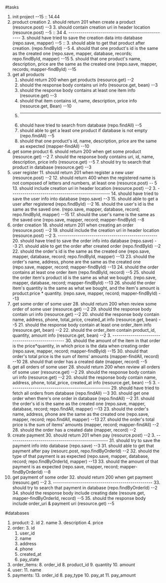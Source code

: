 #tasks
1. init project --15 :: 14.44
2. product creation
	2. should return 201 when create a product  (resource.post)  --3
	3. should contain creation uri in header location (resource.post) --5  :: 34
	4. --------------------------------------------------
	3. should have tried to save the creation data into database (repo.save, mapper) --5 ::
	3. should able to get that product after creation. (repo.findById) --5
	4. should that one product's id is the same as the created one (repo.save, mapper, database, records; repo.findById, mapper) --15
	5. should that one product's name, description, price are the same as the created one (repo.save, mapper, records; mapper-findById) --15
6. get all products
	1. should return 200 when get products (resource.get) --2
	2. should the response body contains uri info (resource.get, bean) --3
	2. should the response body contains at least one item info (resource.get) --3
	3. should that item contains id, name, description, price info (resource.get, Bean) --10
	3. --------------------------------------------------
	2. should have tried to search from database (repo.findAll) --5
	1. should able to get a least one product if database is not empty (repo.findAll) --5
	3. should that one product's id, name, description, price are the same as expected (mapper-findAll) --10
6. get some product
	6. should return 200 when get some product (resource.get) --2
	7. should the response body contains uri, id, name, description, price info (resource.get) --5
	7. should try to search that product in database (resource.get) --3
11. user register
	11. should return 201 when register a new user (resource.post) --2
	12. should return 400 when the registered name is not composed of letters and numbers, at least one (resource.post) -- 5
	13. should include creation uri in header location (resource.post) --2
	3. --------------------------------------------------
	14. should have tried to save the user info into database (repo.save) --3
	15. should able to get a user after registered (repo.findById) --2
	16. should the user's id is the same as the saved one. (repo.save, mapper, database, record; repo.findById, mapper) --15
	17. should the user's name is the same as the saved one (repo.save, mapper, record; mapper-findById) --8
18. order creation
	18. should return 201 when creating an order (resource.post) --2
	19. should include the creation uri in header location (resource.post) --2
	3. --------------------------------------------------
	20. should have tried to save the order info into database (repo.save) --3
	21. should able to get the order after created order (repo.findById) --2
	22. should the order's id is the same as the created one (repo.save, mapper, database, record; repo.findById, mapper) --13
	23. should the order's name, address, phone are the same as the created one (repo.save, mapper, record; mapper-findById) --13
	24. should the order contains at least one order item (repo.findById, record)  --5
	25. should the order item's product id is the same as what we bought. (repo.save, mapper, database, record; mapper-findById) --13
	26. should the order item's quantity is the same as what we bought, and the item's amount is product.price * quantity. (repo.save, mapper, record; mapper-findById) --13
27. get some order of some user
	28. should return 200 when review some order of some user (resource.get) --2
	29. should the response body contain uri info (resource.get) --2
 	20. should the response body contain name, address, phone, total_price, created_at info (resource.get, bean) --5
 	21. should the response body contain at least one order_item info (resource.get, bean) --2
 	22. should the order_item contain product_id, quantity, amount info (resource.get, bean) --2
	3. --------------------------------------------------
	30. should the amount of the item in that order is the price*quantity, in which price is the data when creating order (repo.save, mapper, record; mapper-findById) --15
	30. should that order's total price is the sum of items' amounts (mapper-findAll, record) --10
	28. should that order has a created date (mapper, record) --5
27. get all orders of some user
	28. should return 200 when review all orders of some user (resource.get) --2
	29. should the response body contain uri info (resource.get) --2
 	20. should the response body contain name, address, phone, total_price, created_at info (resource.get, bean) --5
	3. --------------------------------------------------
	29. should have tried to fetch all orders from database (repo.findAll) --3
	30. should get one order when there's one order in database (repo.findAll) --2
	31. should the order's id is the same as the created one (repo.save, mapper, database, record; repo.findAll, mapper) --13
	23. should the order's name, address, phone are the same as the created one (repo.save, mapper, record; repo.findAll, mapper) --13
	27. should the order's total price is the sum of items' amounts (mapper, record; mapper-findAll) --2
	28. should the order has a created date (mapper, record) --2
29. create payment
	30. should return 201 when pay (resource.post) --2
	3. --------------------------------------------------
	31. should try to save the payment info into database (repo.save) --3
	31. should able to get that payment after pay (resourc.post, repo.findByOrderId) --2
	32. should the type of that payment is as expected (repo.save, mapper, database, record; repo.findByOrderId, mapper) --13
	33. should the amount of that payment is as expected (repo.save, mapper, record; mapper-findByOrderId) --8
34. get payment of some order
	32. should return 200 when get payment (resourc.get) --2
	3. --------------------------------------------------
	33. should try to search that payment in database (repo.findByOrderId) --2
	34. should the response body include creating date (resoure.get, mapper-findByOrderId, record) --5
	35. should the response body include order_uri & payment uri (resource.get) --5

#databases
1. product: 
	2. id
	2. name
	3. description
	4. price
2. order:
	3. 	id
	1. user_id
	3. name
	4. address
	5. phone
	7. created_at
	9. pay_state
7. order_items:
	8. order_id
	8. product_id
	9. quantity
	10. amount
10. user:
	11. name
12. payments:
	13. order_id
	8. pay_type
	10. pay_at
	11. pay_amount

	



